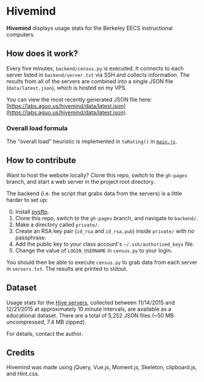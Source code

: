 # Hivemind

**Hivemind** displays usage stats for the Berkeley EECS instructional computers.

## How does it work?

Every five minutes, `backend/census.py` is executed. It connects to each server listed in `backend/server.txt` via SSH and collects information. The results from all of the servers are combined into a single JSON file (`data/latest.json`), which is hosted on my VPS.

You can view the most recently generated JSON file here: [https://labs.aguo.us/hivemind/data/latest.json](https://labs.aguo.us/hivemind/data/latest.json).

### Overall load formula

The "overall load" heuristic is implemented in `toRating()` in [`main.js`](https://github.com/guoguo12/hivemind/blob/gh-pages/js/main.js).

## How to contribute

Want to host the website locally? Clone this repo, switch to the `gh-pages` branch, and start a web server in the project root directory.

The backend (i.e. the script that grabs data from the servers) is a little harder to set up:

0. Install [pysftp](https://pypi.python.org/pypi/pysftp).
1. Clone this repo, switch to the `gh-pages` branch, and navigate to `backend/`.
2. Make a directory called `private/`.
3. Create an RSA key pair (`id_rsa` and `id_rsa.pub`) inside `private/` with no passphrase.
4. Add the public key to your class account's `~/.ssh/authorized_keys` file.
5. Change the value of `LOGIN_USERNAME` in `census.py` to your login.

You should then be able to execute `census.py` to grab data from each server in `servers.txt`.
The results are printed to stdout.

## Dataset

Usage stats for the [Hive servers](https://inst.eecs.berkeley.edu/cgi-bin/clients.cgi?choice=330soda),
collected between 11/14/2015 and 12/21/2015 at approximately 10 minute intervals,
are available as a educational dataset. There are a total of 5,252 JSON files (~50 MB uncompressed, 7.4 MB zipped).

For details, contact the author.

## Credits

Hivemind was made using jQuery, Vue.js, Moment.js, Skeleton, clipboard.js, and Hint.css.
